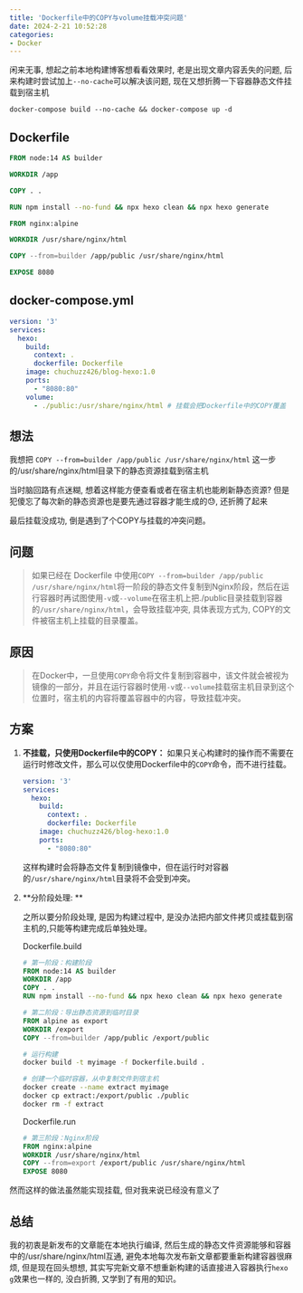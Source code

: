 ```yaml
---
title: 'Dockerfile中的COPY与volume挂载冲突问题'
date: 2024-2-21 10:52:28
categories: 
- Docker
---
```






闲来无事, 想起之前本地构建博客想看看效果时, 老是出现文章内容丢失的问题, 后来构建时尝试加上`--no-cache`可以解决该问题, 现在又想折腾一下容器静态文件挂载到宿主机

```
docker-compose build --no-cache && docker-compose up -d
```



<!--more-->



## Dockerfile

```dockerfile
FROM node:14 AS builder

WORKDIR /app

COPY . .

RUN npm install --no-fund && npx hexo clean && npx hexo generate

FROM nginx:alpine

WORKDIR /usr/share/nginx/html

COPY --from=builder /app/public /usr/share/nginx/html

EXPOSE 8080
```



## docker-compose.yml

```yaml
version: '3'
services:
  hexo:
    build:
      context: .
      dockerfile: Dockerfile
    image: chuchuzz426/blog-hexo:1.0
    ports:
      - "8080:80"
	volume:
      - ./public:/usr/share/nginx/html # 挂载会把Dockerfile中的COPY覆盖
```



## 想法

我想把 `COPY --from=builder /app/public /usr/share/nginx/html` 这一步的/usr/share/nginx/html目录下的静态资源挂载到宿主机

当时脑回路有点迷糊, 想着这样能方便查看或者在宿主机也能刷新静态资源? 但是犯傻忘了每次新的静态资源也是要先通过容器才能生成的😓, 还折腾了起来 

最后挂载没成功, 倒是遇到了个COPY与挂载的冲突问题。



## 问题

> 如果已经在 Dockerfile 中使用`COPY --from=builder /app/public /usr/share/nginx/html`将一阶段的静态文件复制到Nginx阶段，然后在运行容器时再试图使用`-v`或`--volume`在宿主机上把./public目录挂载到容器的`/usr/share/nginx/html`，会导致挂载冲突, 具体表现方式为, COPY的文件被宿主机上挂载的目录覆盖。



## 原因

> 在Docker中，一旦使用`COPY`命令将文件复制到容器中，该文件就会被视为镜像的一部分，并且在运行容器时使用`-v`或`--volume`挂载宿主机目录到这个位置时，宿主机的内容将覆盖容器中的内容，导致挂载冲突。



## 方案

1. **不挂载，只使用Dockerfile中的COPY：** 如果只关心构建时的操作而不需要在运行时修改文件，那么可以仅使用Dockerfile中的`COPY`命令，而不进行挂载。

   ```yaml
   version: '3'
   services:
     hexo:
       build:
         context: .
         dockerfile: Dockerfile
       image: chuchuzz426/blog-hexo:1.0
       ports:
         - "8080:80"
   ```

   这样构建时会将静态文件复制到镜像中，但在运行时对容器的`/usr/share/nginx/html`目录将不会受到冲突。

2. **分阶段处理: **

   之所以要分阶段处理, 是因为构建过程中, 是没办法把内部文件拷贝或挂载到宿主机的,只能等构建完成后单独处理。
   
   Dockerfile.build
   
   ```dockerfile
   # 第一阶段：构建阶段
   FROM node:14 AS builder
   WORKDIR /app
   COPY . .
   RUN npm install --no-fund && npx hexo clean && npx hexo generate
   
   # 第二阶段：导出静态资源到临时目录
   FROM alpine as export
   WORKDIR /export
   COPY --from=builder /app/public /export/public
   ```
   
   ```bash
   # 运行构建
   docker build -t myimage -f Dockerfile.build .
   
   # 创建一个临时容器，从中复制文件到宿主机
   docker create --name extract myimage
   docker cp extract:/export/public ./public
   docker rm -f extract
   ```
   
   Dockerfile.run
   
   ```dockerfile
   # 第三阶段：Nginx阶段
   FROM nginx:alpine
   WORKDIR /usr/share/nginx/html
   COPY --from=export /export/public /usr/share/nginx/html
   EXPOSE 8080
   ```
   

然而这样的做法虽然能实现挂载, 但对我来说已经没有意义了



## 总结

我的初衷是新发布的文章能在本地执行编译, 然后生成的静态文件资源能够和容器中的/usr/share/nginx/html互通, 避免本地每次发布新文章都要重新构建容器很麻烦, 但是现在回头想想, 其实写完新文章不想重新构建的话直接进入容器执行`hexo g`效果也一样的, 没白折腾, 又学到了有用的知识。
